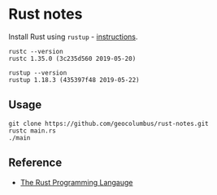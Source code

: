 # Rust notes

Install Rust using ```rustup``` - [instructions](https://www.rust-lang.org/tools/install).

```
rustc --version
rustc 1.35.0 (3c235d560 2019-05-20)

rustup --version
rustup 1.18.3 (435397f48 2019-05-22)
```

## Usage
```
git clone https://github.com/geocolumbus/rust-notes.git
rustc main.rs
./main
```

## Reference

* [The Rust Programming Langauge](https://doc.rust-lang.org/book/)

